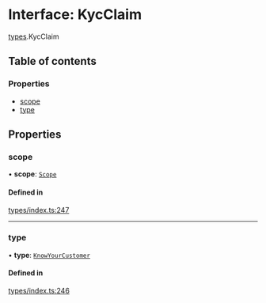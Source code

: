 # Interface: KycClaim

[types](../wiki/types).KycClaim

## Table of contents

### Properties

- [scope](../wiki/types.KycClaim#scope)
- [type](../wiki/types.KycClaim#type)

## Properties

### scope

• **scope**: [`Scope`](../wiki/types.Scope)

#### Defined in

[types/index.ts:247](https://github.com/PolymeshAssociation/polymesh-sdk/blob/07b115c8/src/types/index.ts#L247)

___

### type

• **type**: [`KnowYourCustomer`](../wiki/types.ClaimType#knowyourcustomer)

#### Defined in

[types/index.ts:246](https://github.com/PolymeshAssociation/polymesh-sdk/blob/07b115c8/src/types/index.ts#L246)
